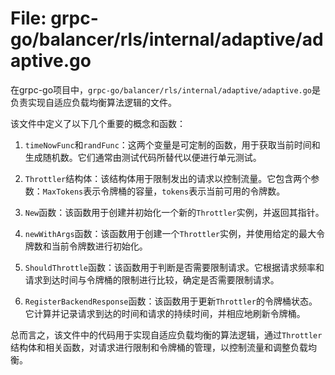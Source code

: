 # File: grpc-go/balancer/rls/internal/adaptive/adaptive.go

在grpc-go项目中，`grpc-go/balancer/rls/internal/adaptive/adaptive.go`是负责实现自适应负载均衡算法逻辑的文件。

该文件中定义了以下几个重要的概念和函数：

1. `timeNowFunc`和`randFunc`：这两个变量是可定制的函数，用于获取当前时间和生成随机数。它们通常由测试代码所替代以便进行单元测试。

2. `Throttler`结构体：该结构体用于限制发出的请求以控制流量。它包含两个参数：`MaxTokens`表示令牌桶的容量，`tokens`表示当前可用的令牌数。

3. `New`函数：该函数用于创建并初始化一个新的`Throttler`实例，并返回其指针。

4. `newWithArgs`函数：该函数用于创建一个`Throttler`实例，并使用给定的最大令牌数和当前令牌数进行初始化。

5. `ShouldThrottle`函数：该函数用于判断是否需要限制请求。它根据请求频率和请求到达时间与令牌桶的限制进行比较，确定是否需要限制请求。

6. `RegisterBackendResponse`函数：该函数用于更新`Throttler`的令牌桶状态。它计算并记录请求到达的时间和请求的持续时间，并相应地刷新令牌桶。

总而言之，该文件中的代码用于实现自适应负载均衡的算法逻辑，通过`Throttler`结构体和相关函数，对请求进行限制和令牌桶的管理，以控制流量和调整负载均衡。

